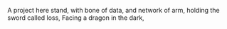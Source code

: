 A project here stand,
with bone of data,
and network of arm,
holding the sword called loss,
Facing a dragon in the dark,


